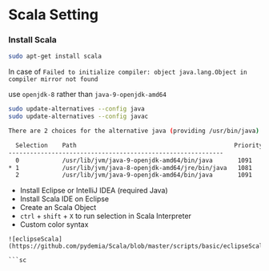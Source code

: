 # Scala Setting

### Install Scala

```sh
sudo apt-get install scala
```

In case of ```Failed to initialize compiler: object java.lang.Object in compiler mirror not found```

use ```openjdk-8``` rather than ```java-9-openjdk-amd64```
```sh
sudo update-alternatives --config java
sudo update-alternatives --config javac

There are 2 choices for the alternative java (providing /usr/bin/java).

  Selection    Path                                            Priority   Status
------------------------------------------------------------
  0            /usr/lib/jvm/java-9-openjdk-amd64/bin/java       1091      auto mode
* 1            /usr/lib/jvm/java-8-openjdk-amd64/jre/bin/java   1081      manual mode
  2            /usr/lib/jvm/java-9-openjdk-amd64/bin/java       1091      manual mode

```


* Install Eclipse or IntelliJ IDEA (required Java)
* Install Scala IDE on Eclipse
* Create an Scala Object
* `ctrl` + `shift` + `X` to run selection in Scala Interpreter
* Custom color syntax
```
![eclipseScala](https://github.com/pydemia/Scala/blob/master/scripts/basic/eclipseScala.png)

```sc

```
